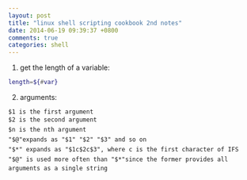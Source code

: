 ```yaml
---
layout: post
title: "linux shell scripting cookbook 2nd notes"
date: 2014-06-19 09:39:37 +0800
comments: true
categories: shell
---
```

1. get the length of a variable:   

```bash
length=${#var}
```  

2. arguments:   

```
$1 is the first argument$2 is the second argument$n is the nth argument"$@"expands as "$1" "$2" "$3" and so on"$*" expands as "$1c$2c$3", where c is the first character of IFS"$@" is used more often than "$*"since the former provides all arguments as a single string

```